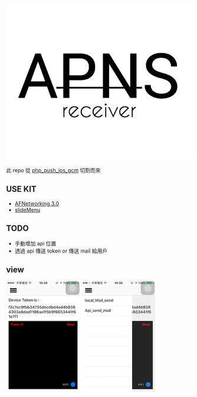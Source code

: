 ![icon](icon_0.png)

此 repo 從 [php_push_ios_gcm](https://github.com/jhaoheng/php_push_ios_gcm) 切割而來

## USE KIT

- [AFNetworking 3.0](http://cocoadocs.org/docsets/AFNetworking/3.0.4/)
- [slideMenu](https://github.com/jhaoheng/slideMenu_ios)

## TODO

- 手動增加 api 位置
- 透過 api 傳送 token or 傳送 mail 給用戶

## view

![img](IMG_1.png)
![img](IMG_2.png)